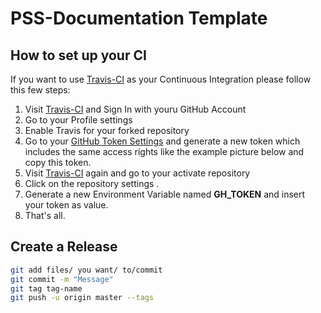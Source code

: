 # PSS-Documentation Template
## How to set up your CI

If you want to use [Travis-CI](https://travis-ci.org/) as your Continuous Integration please follow this few steps:

1. Visit [Travis-CI](https://travis-ci.org/) and Sign In with youru GitHub Account
2. Go to your Profile settings [](https://github.com/TomGeorgi/PSS-Documentation/tree/template/graphics/readme_graphics/github_settings.png)
3. Enable Travis for your forked repository [](https://github.com/TomGeorgi/PSS-Documentation/tree/template/graphics/readme_graphics/enable_travis.png)
4. Go to your [GitHub Token Settings](https://github.com/settings/tokens) and generate a new token which includes the same access rights like the example picture below and copy this token. [](https://github.com/TomGeorgi/PSS-Documentation/tree/template/graphics/readme_graphics/token_settings.png)
5. Visit [Travis-CI](https://travis-ci.org/) again and go to your activate repository
6.  Click on the repository settings [](https://github.com/TomGeorgi/PSS-Documentation/tree/template/graphics/readme_graphics/travis_repo_settings.png).
7. Generate a new Environment Variable named **GH_TOKEN** and insert your token as value.
8. That's all.

## Create a Release
```bash
git add files/ you want/ to/commit
git commit -m "Message"
git tag tag-name
git push -u origin master --tags
```





